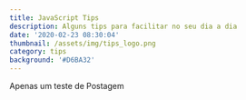 ```yaml
---
title: JavaScript Tips
description: Alguns tips para facilitar no seu dia a dia
date: '2020-02-23 08:30:04'
thumbnail: /assets/img/tips_logo.png
category: tips
background: '#D6BA32'
---
```

Apenas um teste de Postagem
